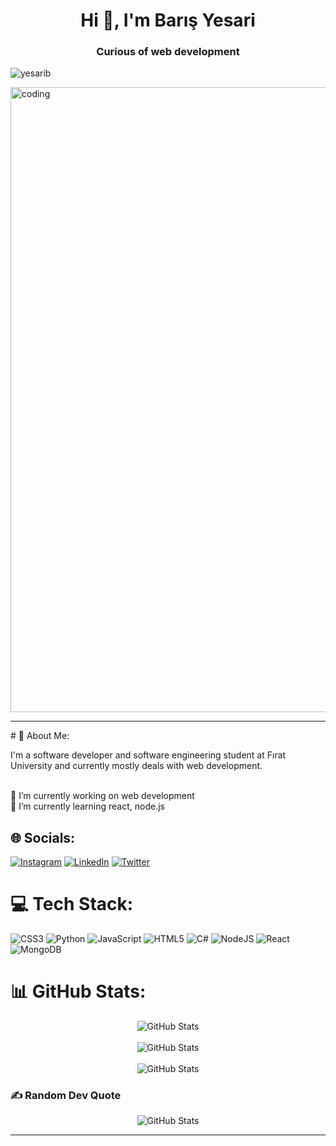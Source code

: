 <h1 align="center">Hi 👋, I'm Barış Yesari</h1>
<h3 align="center">Curious of web development</h3>
<p align="left"> <img src="https://komarev.com/ghpvc/?username=yesarib&label=Profile%20views&color=0e75b6&style=flat" alt="yesarib" /> </p>

<img align="center" alt="coding" width="1000" src="https://www.wingstechsolutions.com/wp-content/uploads/2022/03/full-stack-development.gif">
<hr />
# 💫 About Me:
<p>I'm a software developer and software engineering student at Fırat University and currently mostly deals with web development.</p>
<br>🔭 I’m currently working on web development<br>🌱 I’m currently learning react, node.js<br>


## 🌐 Socials:
[![Instagram](https://img.shields.io/badge/Instagram-%23E4405F.svg?logo=Instagram&logoColor=white)](https://instagram.com/barisyesari) [![LinkedIn](https://img.shields.io/badge/LinkedIn-%230077B5.svg?logo=linkedin&logoColor=white)](https://linkedin.com/in/barisyesari) [![Twitter](https://img.shields.io/badge/Twitter-%231DA1F2.svg?logo=Twitter&logoColor=white)](https://twitter.com/yesaribariss) 

# 💻 Tech Stack:
![CSS3](https://img.shields.io/badge/css3-%231572B6.svg?style=for-the-badge&logo=css3&logoColor=white) ![Python](https://img.shields.io/badge/python-3670A0?style=for-the-badge&logo=python&logoColor=ffdd54) ![JavaScript](https://img.shields.io/badge/javascript-%23323330.svg?style=for-the-badge&logo=javascript&logoColor=%23F7DF1E) ![HTML5](https://img.shields.io/badge/html5-%23E34F26.svg?style=for-the-badge&logo=html5&logoColor=white) ![C#](https://img.shields.io/badge/c%23-%23239120.svg?style=for-the-badge&logo=c-sharp&logoColor=white) ![NodeJS](https://img.shields.io/badge/node.js-6DA55F?style=for-the-badge&logo=node.js&logoColor=white) ![React](https://img.shields.io/badge/react-%2320232a.svg?style=for-the-badge&logo=react&logoColor=%2361DAFB) ![MongoDB](https://img.shields.io/badge/MongoDB-%234ea94b.svg?style=for-the-badge&logo=mongodb&logoColor=white)
# 📊 GitHub Stats:
<div align="center">
  <img src="https://github-readme-stats.vercel.app/api?username=Yesarib&theme=dark&hide_border=true&include_all_commits=false&count_private=false" alt="GitHub Stats">
</div>
<br/>
<div align="center">
  <img src="https://github-readme-streak-stats.herokuapp.com/?user=Yesarib&theme=dark&hide_border=true" alt="GitHub Stats">
</div>
<br/>
<div align="center">
  <img src="https://github-readme-stats.vercel.app/api/top-langs/?username=Yesarib&theme=dark&hide_border=true&include_all_commits=false&count_private=false&layout=compact" alt="GitHub Stats">
</div>

### ✍️ Random Dev Quote
<div align="center">
  <img src="https://quotes-github-readme.vercel.app/api?type=horizontal&theme=dark" alt="GitHub Stats">
</div>

---

<!-- Proudly created with GPRM ( https://gprm.itsvg.in ) -->
